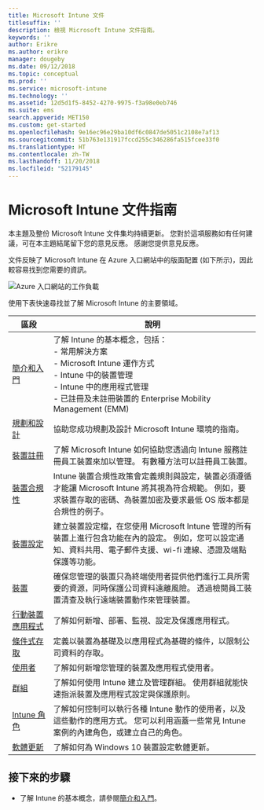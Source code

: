 ```yaml
---
title: Microsoft Intune 文件
titlesuffix: ''
description: 檢視 Microsoft Intune 文件指南。
keywords: ''
author: Erikre
ms.author: erikre
manager: dougeby
ms.date: 09/12/2018
ms.topic: conceptual
ms.prod: ''
ms.service: microsoft-intune
ms.technology: ''
ms.assetid: 12d5d1f5-8452-4270-9975-f3a98e0eb746
ms.suite: ems
search.appverid: MET150
ms.custom: get-started
ms.openlocfilehash: 9e16ec96e29ba10df6c0847de5051c2108e7af13
ms.sourcegitcommit: 51b763e131917fccd255c346286fa515fcee33f0
ms.translationtype: HT
ms.contentlocale: zh-TW
ms.lasthandoff: 11/20/2018
ms.locfileid: "52179145"
---
```

# <a name="microsoft-intune-documentation-guide"></a>Microsoft Intune 文件指南

本主題及整份 Microsoft Intune 文件集均持續更新。 您對於這項服務如有任何建議，可在本主題結尾留下您的意見反應。 感謝您提供意見反應。

文件反映了 Microsoft Intune 在 Azure 入口網站中的版面配置 (如下所示)，因此較容易找到您需要的資訊。

![Azure 入口網站的工作負載](./media/azure-portal-workloads.png)

使用下表快速尋找並了解 Microsoft Intune 的主要領域。

| 區段                                                      | 說明                                                                                                                                                                                                                                                                                      |
|--------------------------------------------------------------|--------------------------------------------------------------------------------------------------------------------------------------------------------------------------------------------------------------------------------------------------------------------------------------------------|
| [簡介和入門](introduction-intune.md)       | 了解 Intune 的基本概念，包括：<br /> - 常用解決方案<br /> - Microsoft Intune 運作方式<br /> - Intune 中的裝置管理<br /> - Intune 中的應用程式管理<br /> - 已註冊及未註冊裝置的 Enterprise Mobility Management (EMM)                                                         |
| [規劃和設計](planning-guide.md)                         | 協助您成功規劃及設計 Microsoft Intune 環境的指南。                                                                                                                                                                                                             |
| [裝置註冊](device-enrollment.md)                    | 了解 Microsoft Intune 如何協助您透過向 Intune 服務註冊員工裝置來加以管理。 有數種方法可以註冊員工裝置。                                                                                                         |
| [裝置合規性](device-compliance.md)                    | Intune 裝置合規性政策會定義規則與設定，裝置必須遵循才能讓 Microsoft Intune 將其視為符合規範。 例如，要求裝置存取的密碼、為裝置加密及要求最低 OS 版本都是合規性的例子。 |
| [裝置設定](device-profiles.md)                   | 建立裝置設定檔，在您使用 Microsoft Intune 管理的所有裝置上進行包含功能在內的設定。 例如，您可以設定通知、資料共用、電子郵件支援、wi-fi 連線、憑證及端點保護等功能。              |
| [裝置](device-management.md)                              | 確保您管理的裝置只為終端使用者提供他們進行工具所需要的資源，同時保護公司資料遠離風險。 透過檢閱員工裝置清查及執行遠端裝置動作來管理裝置。                                                      |
| [行動裝置應用程式](app-management.md)                             | 了解如何新增、部署、監視、設定及保護應用程式。                                                                                                                                                                                                                             |
| [條件式存取](conditional-access.md)                  | 定義以裝置為基礎及以應用程式為基礎的條件，以限制公司資料的存取。                                                                                                                                                                                                            |
| [使用者](users-add.md)                                        | 了解如何新增您管理的裝置及應用程式使用者。                                                                                                                                                                                                                                           |
| [群組](groups-get-started.md)                              | 了解如何使用 Intune 建立及管理群組。 使用群組就能快速指派裝置及應用程式設定與保護原則。                                                                                                                                             |
| [Intune 角色](role-based-access-control.md)                 | 了解如何控制可以執行各種 Intune 動作的使用者，以及這些動作的應用方式。 您可以利用涵蓋一些常見 Intune 案例的內建角色，或建立自己的角色。                                                                                 |
| [軟體更新](windows-update-for-business-configure.md) | 了解如何為 Windows 10 裝置設定軟體更新。                                                                                                                                                                                                                                  |

## <a name="next-steps"></a>接下來的步驟

- 了解 Intune 的基本概念，請參閱[簡介和入門](introduction-intune.md)。
